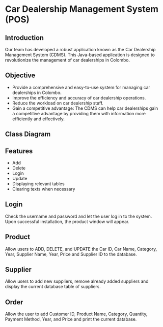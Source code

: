 # Car Dealership Management System (POS)

## Introduction
Our team has developed a robust application known as the Car Dealership Management System (CDMS). This Java-based application is designed to revolutionize the management of car dealerships in Colombo.


## Objective
- Provide a comprehensive and easy-to-use system for managing car dealerships in Colombo.
- Improve the efficiency and accuracy of car dealership operations.
- Reduce the workload on car dealership staff.
- Gain a competitive advantage: The CDMS can help car dealerships gain a competitive advantage by providing them with information more efficiently and effectively.

## Class Diagram


## Features

- Add
- Delete
- Login
- Update
- Displaying relevant tables
- Clearing texts when necessary

## Login
Check the username and password and let the user log in to the system. Upon successful installation, the product window will appear.

## Product 
Allow users to ADD, DELETE, and UPDATE the Car ID, Car Name, Category, Year, Supplier Name, Year, Price and Supplier ID to the database.

## Supplier
Allow users to add new suppliers, remove already added suppliers and display the current database table of suppliers.

## Order
Allow the user to add Customer ID, Product Name, Category, Quantity, Payment Method, Year, and Price and print the current database.

